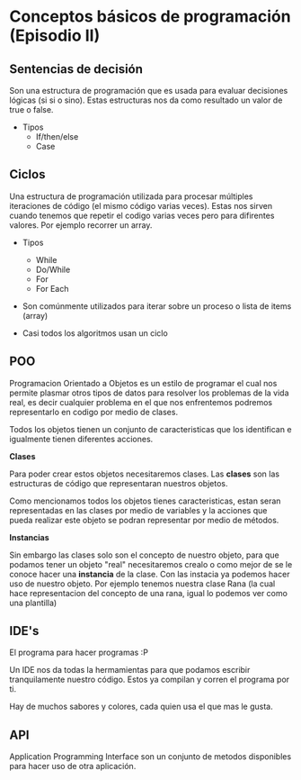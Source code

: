 Conceptos básicos de programación (Episodio II)
==

Sentencias de decisión
--
Son una estructura de programación que es usada para evaluar decisiones lógicas (si si o sino). Estas estructuras nos da como resultado un valor de true o false.

   * Tipos
      * If/then/else
      * Case
      
Ciclos
--
Una estructura de programación utilizada para procesar múltiples iteraciones de código (el mismo código varias veces). Estas nos sirven cuando tenemos que repetir el codigo varias veces pero para difirentes valores. Por ejemplo recorrer un array.

   * Tipos
      * While
      * Do/While
      * For
      * For Each

   * Son comúnmente utilizados para iterar sobre un proceso o lista de items (array)
   * Casi todos los algoritmos usan un ciclo
   
POO
--
Programacion Orientado a Objetos es un estilo de programar el cual nos permite plasmar otros tipos de datos para resolver los problemas de la vida real, es decir cualquier problema en el que nos enfrentemos podremos representarlo en codigo por medio de clases.

Todos los objetos tienen un conjunto de caracteristicas que los identifican e igualmente tienen diferentes acciones.

**Clases**

Para poder crear estos objetos necesitaremos clases. Las **clases** son las estructuras de código que representaran nuestros objetos. 

Como mencionamos todos los objetos tienes caracteristicas, estan seran representadas en las clases por medio de variables y la acciones que pueda realizar este objeto se podran representar por medio de métodos.

**Instancias**

Sin embargo las clases solo son el concepto de nuestro objeto, para que podamos tener un objeto "real" necesitaremos crealo o como mejor de se le conoce hacer una **instancia** de la clase. Con las instacia ya podemos hacer uso de nuestro objeto. Por ejemplo tenemos nuestra clase Rana (la cual hace representacion del concepto de una rana, igual lo podemos ver como una plantilla)


IDE's
--
El programa para hacer programas :P

Un IDE nos da todas la hermamientas para que podamos escribir tranquilamente nuestro código. Estos ya compilan y corren el programa por ti.

Hay de muchos sabores y colores, cada quien usa el que mas le gusta.

API
--
Application Programming Interface son un conjunto de metodos disponibles para hacer uso de otra aplicación.